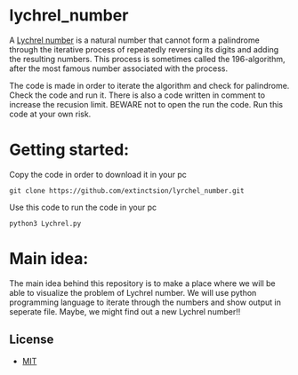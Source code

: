 # lychrel_number

A [Lychrel number](https://en.wikipedia.org/wiki/Lychrel_number/) is a natural number that cannot form a palindrome through the iterative process of repeatedly reversing its digits and adding the resulting numbers. This process is sometimes called the 196-algorithm, after the most famous number associated with the process.

The code is made in order to iterate the algorithm and check for palindrome.
Check the code and run it. There is also a code written in comment to increase the recusion limit. BEWARE not to open the run the code.
Run this code at your own risk.

# Getting started:

Copy the code in order to download it in your pc
```
git clone https://github.com/extinctsion/lyrchel_number.git
```

Use this code to run the code in your pc
```
python3 Lychrel.py
```

# Main idea:
The main idea behind this repository is to make a place where we will be able to visualize the problem of Lychrel number. We will use python programming language to iterate through the numbers and show output in seperate file. Maybe, we might find out a new Lychrel number!!

## License

 - [MIT](https://raw.githubusercontent.com/ionic-team/stencil/main/LICENSE.md)
